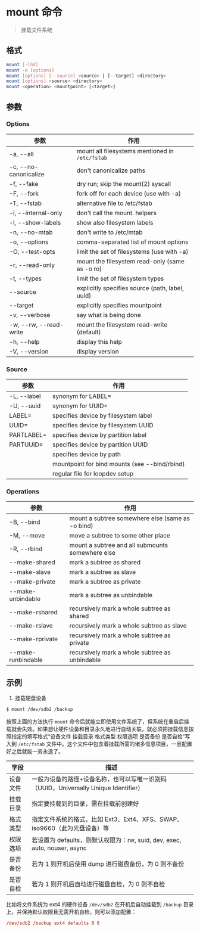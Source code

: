 # mount 命令

> 挂载文件系统

## 格式

```bash
mount [-lhV]
mount -a [options]
mount [options] [--source] <source> | [--target] <directory>
mount [options] <source> <directory>
mount <operation> <mountpoint> [<target>]
```

## 参数

### Options

| 参数 | 作用 |
| --------- | --------- |
| -a, --all | mount all filesystems mentioned in `/etc/fstab` |
| -c, --no-canonicalize | don't canonicalize paths |
| -f, --fake | dry run; skip the mount(2) syscall |
| -F, --fork | fork off for each device (use with -a) |
| -T, --fstab <path> | alternative file to /etc/fstab |
| -i, --internal-only | don't call the mount.<type> helpers |
| -l, --show-labels | show also filesystem labels |
| -n, --no-mtab | don't write to /etc/mtab |
| -o, --options <list> | comma-separated list of mount options |
| -O, --test-opts <list> | limit the set of filesystems (use with -a) |
| -r, --read-only | mount the filesystem read-only (same as -o ro) |
| -t, --types <list> | limit the set of filesystem types |
| --source <src> | explicitly specifies source (path, label, uuid) |
| --target <target> | explicitly specifies mountpoint |
| -v, --verbose | say what is being done |
| -w, --rw, --read-write | mount the filesystem read-write (default) |
| -h, --help | display this help |
| -V, --version | display version |

### Source

| 参数 | 作用 |
| --------- | --------- |
| -L, --label <label> | synonym for LABEL=<label> |
| -U, --uuid <uuid> | synonym for UUID=<uuid> |
| LABEL=<label> | specifies device by filesystem label |
| UUID=<uuid> | specifies device by filesystem UUID |
| PARTLABEL=<label> | specifies device by partition label |
| PARTUUID=<uuid> | specifies device by partition UUID |
| <device> | specifies device by path |
| <directory> | mountpoint for bind mounts (see --bind/rbind) |
| <file> | regular file for loopdev setup |

### Operations

| 参数 | 作用 |
| --------- | --------- |
| -B, --bind | mount a subtree somewhere else (same as -o bind) |
| -M, --move | move a subtree to some other place |
| -R, --rbind | mount a subtree and all submounts somewhere else |
| --make-shared | mark a subtree as shared |
| --make-slave | mark a subtree as slave |
| --make-private | mark a subtree as private |
| --make-unbindable | mark a subtree as unbindable |
| --make-rshared | recursively mark a whole subtree as shared |
| --make-rslave | recursively mark a whole subtree as slave |
| --make-rprivate | recursively mark a whole subtree as private |
| --make-runbindable | recursively mark a whole subtree as unbindable |

## 示例

1. 挂载硬盘设备

```bash
$ mount /dev/sdb2 /backup
```

按照上面的方法执行 `mount` 命令后就能立即使用文件系统了，但系统在重启后挂载就会失效。如果想让硬件设备和目录永久地进行自动关联，就必须把挂载信息按照指定的填写格式“设备文件 挂载目录 格式类型 权限选项 是否备份 是否自检”写入到 `/etc/fstab` 文件中。这个文件中包含着挂载所需的诸多信息项目，一旦配置好之后就能一劳永逸了。

| 字段 | 描述 |
| --------- | --------- |
| 设备文件 | 一般为设备的路径+设备名称，也可以写唯一识别码（UUID，Universally Unique Identifier） |
| 挂载目录 | 指定要挂载到的目录，需在挂载前创建好 |
| 格式类型 | 指定文件系统的格式，比如 Ext3、Ext4、XFS、SWAP、iso9660（此为光盘设备）等 |
| 权限选项 | 若设置为 defaults，则默认权限为：rw, suid, dev, exec, auto, nouser, async |
| 是否备份 | 若为 1 则开机后使用 dump 进行磁盘备份，为 0 则不备份 |
| 是否自检 | 若为 1 则开机后自动进行磁盘自检，为 0 则不自检 |

比如将文件系统为 ext4 的硬件设备 `/dev/sdb2` 在开机后自动挂载到 `/backup` 目录上，并保持默认权限且无需开机自检，则可以添加配置：

```conf
/dev/sdb2 /backup ext4 defaults 0 0
```
